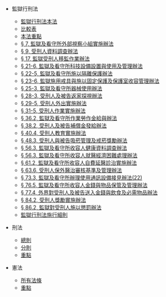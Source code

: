 <!-- _navbar.md -->

* 監獄行刑法
  * [監獄行刑法本法](01-jian-xing/001-ben-fa.md)
  * [比較表](01-jian-xing/002-bi-jiao)
  * [本法重點](01-jian-xing/003-tong-zheng)
  * [§ 7, 監獄及看守所外部視察小組實施辦法](01-jian-xing/004-ban-fa-01)
  * [§ 9, 受刑人資料調查辦法](01-jian-xing/005-ban-fa-02)
  * [§ 17, 監獄受刑人移監作業辦法](01-jian-xing/006-ban-fa-03)
  * [§ 21-6, 監獄及看守所科技設備設置與使用及管理辦法](01-jian-xing/007-ban-fa-04)
  * [§ 22-5, 監獄及看守所施以隔離保護辦法](01-jian-xing/008-ban-fa-05)
  * [§ 23-6, 監獄施用戒具與施以固定保護及保護室收容管理辦法](01-jian-xing/009-ban-fa-06)
  * [§ 25-3, 監獄及看守所器械使用辦法](01-jian-xing/010-ban-fa-07)
  * [§ 28-3, 受刑人及被告返家探視辦法](01-jian-xing/011-ban-fa-08)
  * [§ 29-5, 受刑人外出實施辦法](01-jian-xing/012-ban-fa-09)
  * [§ 31-5, 受刑人作業實施辦法](01-jian-xing/013-ban-fa-10)
  * [§ 36.2, 監獄及看守所作業勞作金給與辦法](01-jian-xing/014-ban-fa-11)
  * [§ 38.2, 受刑人及被告補償金發給辦法](01-jian-xing/015-ban-fa-12)
  * [§ 40.4, 受刑人教育實施辦法](01-jian-xing/016-ban-fa-13)
  * [§ 48.3, 受刑人與被告吸菸管理及戒菸獎勵辦法](01-jian-xing/017-ban-fa-14)
  * [§ 56.3, 監獄及看守所收容人健康資料調查辦法](01-jian-xing/018-ban-fa-15)
  * [§ 56.3, 監獄及看守所收容人就醫經濟困難處理辦法](01-jian-xing/019-ban-fa-16)
  * [§ 61.2, 監獄及看守所收容人自費延醫診治實施辦法](01-jian-xing/020-ban-fa-17)
  * [§ 63.6, 受刑人保外醫治審核基準及管理辦法](01-jian-xing/021-ban-fa-18)
  * [§ 73.3, 監獄及看守所辦理使用通訊設備接見辦法(22)](01-jian-xing/022-ban-fa-19)
  * [§ 76.5, 監獄及看守所收容人金錢與物品保管及管理辦法](01-jian-xing/023-ban-fa-20)
  * [§ 77.4, 外界對受刑人及被告送入金錢與飲食及必需物品辦法](01-jian-xing/024-ban-fa-21)
  * [§ 84.2, 受刑人獎勵實施辦法](01-jian-xing/025-ban-fa-22)
  * [§ 86.2, 監獄對受刑人施以懲罰辦法](01-jian-xing/026-ban-fa-23)
  * [監獄行刑法施行細則](01-jian-xing/027-ban-fa-24)

* 刑法
  * [總則](02.xing.fa/xing.fa.01.md)
  * [分則](02.xing.fa/xing.fa.02.md)
  * [重點](02.xing.fa/xing.fa.03.summary.md)

* 憲法
  * [所有法條](/06-xian-fa/001-orignal-statement)
  * [重點](/06-xian-fa/002-notes)



